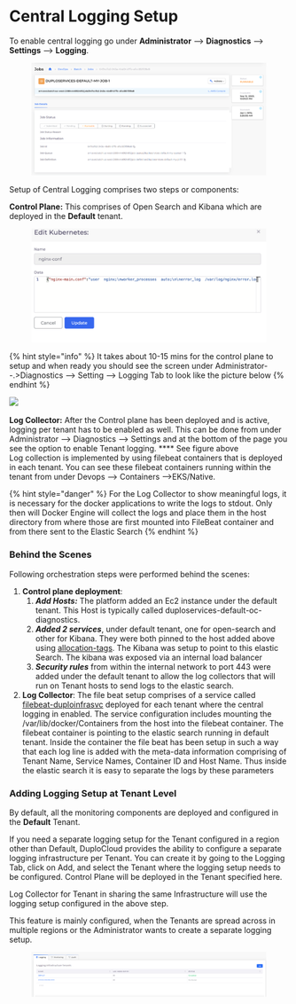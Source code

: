 # Central Logging Setup

To enable central logging go under **Administrator** --> **Diagnostics** --> **Settings** --> **Logging**.

<figure><img src="../../../.gitbook/assets/image (2) (2).png" alt=""><figcaption></figcaption></figure>

Setup of Central Logging comprises two steps or components:

**Control Plane:** This comprises of Open Search and Kibana which are deployed in the **Default** tenant.&#x20;

<figure><img src="../../../.gitbook/assets/image (24).png" alt=""><figcaption></figcaption></figure>

{% hint style="info" %}
It takes about 10-15 mins for the control plane to setup and when ready you should see the screen under Administrator--.>Diagnostics --> Setting --> Logging Tab to look like the picture below
{% endhint %}

![](<../../../.gitbook/assets/image (15) (1) (1).png>)

**Log Collector:** After the Control plane has been deployed and is active, logging per tenant has to be enabled as well. This can be done from under Administrator --> Diagnostics --> Settings and at the bottom of the page you see the option to enable Tenant logging. **** See figure above\
Log collection is implemented by using filebeat containers that is deployed in each tenant. You can see these filebeat containers running within the tenant from under Devops --> Containers -->EKS/Native. &#x20;

{% hint style="danger" %}
For the Log Collector to show meaningful logs, it is necessary for the docker applications to write the logs to stdout. Only then will Docker Engine will collect the logs and place them in the host directory from where those are first mounted into FileBeat container and from there sent to the Elastic Search
{% endhint %}

### **Behind the Scenes**

Following orchestration steps were performed behind the scenes:

1. **Control plane deployment**:
   1. _**Add Hosts:**_ The platform added an Ec2 instance under the default tenant. This Host is typically called duploservices-default-oc-diagnostics.
   2. _**Added 2 services**_, under default tenant, one for open-search and other for Kibana. They were both pinned to the host added above using [allocation-tags](../../container-deployments/concepts.md). The Kibana was setup to point to this elastic Search. The kibana was exposed via an internal load balancer
   3. _**Security rules**_ from within the internal network to port 443 were added under the default tenant to allow the log collectors that will run on Tenant hosts to send logs to the elastic search. &#x20;
2. &#x20;**Log Collector**: The file beat setup comprises of a service called [filebeat-duploinfrasvc](https://radiant-dev.duplocloud.net/app/devops/c3b2f2dc-9b6b-4553-9c4e-19609f6289ed/containers/eks-native/services/filebeat-duploinfrasvc) deployed for each tenant where the central logging in enabled. The service configuration includes mounting the /var/lib/docker/Containers from the host into the filebeat container. The filebeat container is pointing to the elastic search running in default tenant. Inside the container the file beat has been setup in such a way that each log line is added with the meta-data information comprising of Tenant Name, Service Names, Container ID and Host Name. Thus inside the elastic search it is easy to separate the logs by these parameters  &#x20;



### Adding Logging Setup at Tenant Level

By default, all the monitoring components are deployed and configured in the **Default** Tenant.

If you need a separate logging setup for the Tenant configured in a region other than Default, DuploCloud provides the ability to configure a separate logging infrastructure per Tenant. You can create it by going to the Logging Tab, click on Add, and select the Tenant where the logging setup needs to be configured. Control Plane will be deployed in the Tenant specified here.

Log Collector for Tenant in sharing the same Infrastructure will use the logging setup configured in the above step.

This feature is mainly configured,  when the Tenants are spread across in multiple regions or the Administrator wants to create a separate logging setup.

<figure><img src="../../../.gitbook/assets/image (1) (4) (1).png" alt=""><figcaption></figcaption></figure>

